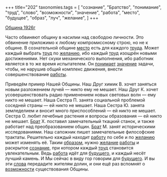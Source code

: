 +++
title="202"
taxonomies.tags = [
 "сознание",
 "Братство",
 "понимание",
 "труд",
 "слово",
 "возможности",
 "значение",
 "работа",
 "место",
 "будущее",
 "образ",
 "луч",
 "желание",
]
+++

[Община 1926г](/agni/1926)

Часто обвиняют общину в насилии над свободою личности. Это обвинение приложимо к любому компромиссному строю, но не к общине. В сознательной общине [место](/tags/место) есть для каждого [труда](/tags/[труд](/tags/труд)). Может каждый выбрать [труд](/tags/труд) по [желанию](/tags/[желание](/tags/желание)), ибо каждый [труд](/tags/труд) изощрён новыми достижениями. Нет скуки механического выполнения, ибо работник является в то же время испытателем. Он [понимает](/tags/понимание) [значение](/tags/значение) задачи, чтобы, не нарушив общий комплекс движения, внести совершенствование [работы](/tags/[работа](/tags/работа)).   

Приведём пример Нашей Общины. Наш Друг химик В. хочет заняться новым разложением лучей — никто ему не мешает. Наш Друг К. хочет усовершенствовать радио применением новых световых волн — ему никто не мешает. Наша Сестра П. занята социальной проблемой соседней страны — ей никто не мешает. Наша Сестра Ю. занята земледелием и вносит много приспособлений — ей никто не мешает. Сестра О. любит лечебные растения и вопросы образования — ей никто не мешает. [Брат](/tags/Братство) Х. поставил замечательный ткацкий станок, и также работает над преобразованием общин. [Брат](/tags/Братство) М. занят историческими исследованиями. Наш сапожник пишет замечательные философские трактаты. Решительно каждый находит [работу](/tags/работа) по себе и по [желанию](/tags/[желание](/tags/желание)) может изменять её. Таким [образом](/tags/образ), нужно [желание](/tags/желание) [работы](/tags/[работа](/tags/работа)) и раскрытое [сознание](/tags/сознание), при котором каждый [труд](/tags/труд) становится увлекательным. Ведь [работа](/tags/работа) идёт для [будущего](/tags/будущее), и каждый несёт лучший камень. И Мы сейчас в виду гор говорим для [будущего](/tags/будущее). И вы эти [слова](/tags/слово) передадите жителям долин, и они ещё раз вспомнят о [возможности](/tags/возможности) существования Общины.   

